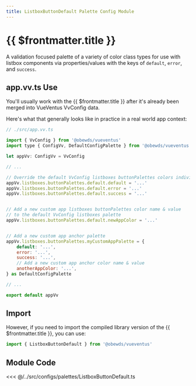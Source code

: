 ```yaml
---
title: ListboxButtonDefault Palette Config Module
---
```


<script setup>
    import DocsPackageVersion from '../../../src/views/compos/DocsPackageVersion.vue'
</script>





# {{ $frontmatter.title }}

A validation focused palette of a variety of color class types for use with listbox components via properties/values with the keys of `default`, `error`, and `success`.








## app.vv.ts Use

You'll usually work with the {{ $frontmatter.title }} after it's already been merged into VueVentus VvConfig data.

Here's what that generally looks like in practice in a real world app context:

```javascript
// ./src/app.vv.ts

import { VvConfig } from '@obewds/vueventus'
import type { ConfigVv, DefaultConfigPalette } from '@obewds/vueventus'

let appVv: ConfigVv = VvConfig

// ...

// Override the default VvConfig listboxes buttonPalettes colors individually
appVv.listboxes.buttonPalettes.default.default = '...'
appVv.listboxes.buttonPalettes.default.error = '...'
appVv.listboxes.buttonPalettes.default.success = '...'


// Add a new custom app listboxes buttonPalettes color name & value
// to the default VvConfig listboxes palette
appVv.listboxes.buttonPalettes.default.newAppColor = '...'


// Add a new custom app anchor palette
appVv.listboxes.buttonPalettes.myCustomAppPalette = {
    default: '...',
    error: '...',
    success: '...',
    // Add a new custom app anchor color name & value
    anotherAppColor: '...',
} as DefaultConfigPalette

// ...

export default appVv
```








## Import

However, if you need to import the compiled library version of the {{ $frontmatter.title }}, you can use:

```javascript
import { ListboxButtonDefault } from '@obewds/vueventus'
```













## Module Code

<<< @/../src/configs/palettes/ListboxButtonDefault.ts






<DocsPackageVersion/>

